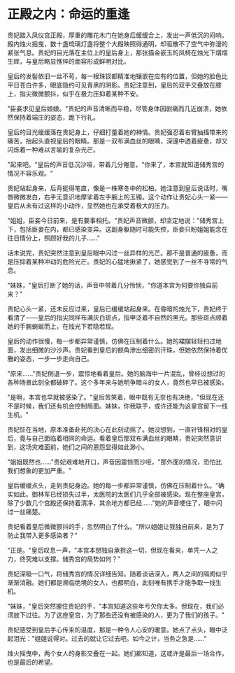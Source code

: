# 正殿之内：命运的重逢

贵妃踏入凤仪宫正殿，厚重的雕花木门在她身后缓缓合上，发出一声低沉的闷响。殿内烛火摇曳，数十盏琉璃灯盏将整个大殿映照得通明，却驱散不了空气中弥漫的紧张气息。贵妃的目光落在主位上的皇后身上，那张描金嵌玉的凤椅在烛光下熠熠生辉，与皇后略显憔悴的面容形成鲜明对比。

皇后的发髻依旧一丝不苟，每一根珠钗都精准地镶嵌在应有的位置，但她的脸色比平日苍白许多，眼底隐约可见青黑的阴影。贵妃注意到，皇后的双手交叠放在膝上，指尖微微颤抖，似乎在极力压抑着某种不安。

"臣妾求见皇后娘娘。"贵妃的声音清晰而平稳，尽管身体因剧痛而几近崩溃，她依然保持着端庄的姿态，跪下行礼。

皇后的目光缓缓落在贵妃身上，仔细打量着她的神情。贵妃强忍着右臂抽搐带来的痛苦，抬起头直视皇后的眼睛。那是一双布满血丝的眼睛，深邃中透着疲惫，却又闪烁着一种难以言喻的复杂光芒。

"起来吧。"皇后的声音低沉沙哑，带着几分倦意，"你来了，本宫就知道储秀宫的情况不容乐观。"

贵妃站起身来，后背挺得笔直，像是一株寒冬中的松柏。她注意到皇后说话时，嘴唇微微发白，右手无意识地摩挲着左手腕上的玉镯。这个动作让贵妃心头一紧——皇后从未有过这样的小动作，显然她也在承受着极大的压力。

"姐姐，臣妾今日前来，是有要事相托。"贵妃声音微颤，却坚定地说："储秀宫上下，包括臣妾在内，都已感染变异。这副身躯随时可能失控，臣妾只盼姐姐能念在往日情分上，照顾好我的儿子......"

话未说完，贵妃突然注意到皇后眼中闪过一丝异样的光芒。那不是普通的疲惫，而是压抑着某种冲动的危险光芒。贵妃的心猛地揪紧了，她感觉到了一丝不寻常的气息。

"妹妹，"皇后打断了她的话，声音中带着几分怜悯，"你道本宫为何要你独自前来？"

贵妃心头一紧，还未反应过来，皇后已缓缓站起身来。在昏暗的烛光下，贵妃终于看清了——皇后的指尖同样布满灰白斑点，指甲泛着不自然的黑光。那些斑点顺着她的手腕蜿蜒而上，在烛光下若隐若现。

皇后的动作很慢，每一步都异常谨慎，仿佛在压制着什么。她的裙摆轻轻扫过地面，发出细微的沙沙声。贵妃看到皇后的额角渗出细密的汗珠，但她依然保持着优雅的姿态，一步一步走向自己。

"原来......"贵妃倒退一步，震惊地看着皇后。她的脑海中一片混乱，曾经设想过的各种场景此刻全都破碎了。这个多年来与她明争暗斗的女人，竟然也早已被感染。

"是啊，本宫也早就被感染了。"皇后苦笑着，眼中既有无奈也有决绝，"但现在还不是时候，我们还有机会控制局面。妹妹，你我联手，或许还能为这皇宫留下一线生机。"

贵妃怔在当地，原本准备赴死的决心在此刻动摇了。她没想到，一直针锋相对的皇后，竟与自己面临着相同的命运。看着皇后那双布满血丝的眼睛，贵妃突然意识到，这场灾难面前，她们之间的恩怨显得如此渺小。

"姐姐既然也......"贵妃艰难地开口，声音因震惊而沙哑，"那外面的情况，恐怕比我们想象的更加严重。"

皇后缓缓点头，走到贵妃身边。她的每一步都异常谨慎，仿佛在压制着什么。"确实如此。御林军已经损失过半，太医院的太医们几乎全部被感染。现在整座皇宫，除了少数几个宫殿还保持着清净，其余地方都已经......"她的声音哽住了，眼中闪过一丝痛楚。

贵妃看着皇后微微颤抖的手，忽然明白了什么。"所以姐姐让我独自前来，是为了防止我带入更多感染者？"

"正是。"皇后叹息一声，"本宫本想独自承担这一切，但现在看来，单凭一人之力，终究难以支撑。储秀宫的局势如何？"

贵妃深吸一口气，将储秀宫的情况详细告知。随着谈话深入，两人之间的隔阂似乎渐渐消融。她们都是濒临绝境的女人，也都明白，此刻唯有携手才能争取一线生机。

"妹妹，"皇后突然握住贵妃的手，"本宫知道这些年亏欠你太多。但现在，我们必须放下过往。为了这座皇宫，为了那些还没有被感染的人，更为了我们的孩子。"

贵妃感受到皇后手心传来的温度，那是一种令人心安的暖意。她点了点头，眼中泛起泪光："姐姐说得对。过去的就让它过去吧。如今之计，当务之急是......"

烛火摇曳中，两个女人的身影交叠在一起。她们都知道，这或许是最后一场合作，也是最后的希望。